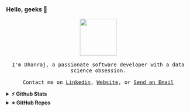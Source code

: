### Hello, geeks 👋

<p align="center">
  <img src="https://github.com/DH4NRAJ/DH4NRAJ/assets/56040211/f63bef62-0121-4672-8898-a3e8d5d70b14" width="100px">
  <br><br>
  <samp>
   I'm Dhanraj, a passionate software developer with a data science obsession.
     <br><br>Contact me on <a href="https://www.linkedin.com/in/dhanraj-k/">Linkedin</a>, <a href="https://dh4nraj.github.io/portfolio/">Website</a>, or <a href="mailto:dhanrajkrishnamurthy@gmail.com">Send an Email</a>
  </samp>
</p>
<details>	
  <summary><b>⚡ Github Stats</b></summary>
  <br />
  <img height="180em" src="https://github-readme-stats.vercel.app/api?username=DH4NRAJ&show_icons=true&hide_border=true&&count_private=true&include_all_commits=true" />
  <img height="180em" src="https://github-readme-stats.vercel.app/api/top-langs/?username=DH4NRAJ&show_icons=true&hide_border=true&layout=compact&langs_count=8"/>
</details>
<details>	
  <summary><b>⭐ GitHub Repos</b></summary>
</details>

